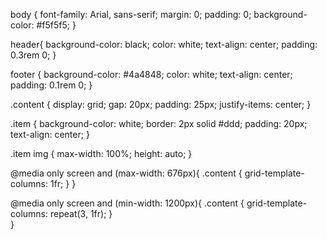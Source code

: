 body {
    font-family: Arial, sans-serif;
    margin: 0;
    padding: 0;
    background-color: #f5f5f5;
}

header{
    background-color: black;
    color: white;
    text-align: center;
    padding: 0.3rem 0;
}

footer {
    background-color: #4a4848;
    color: white;
    text-align: center;
    padding: 0.1rem 0;
}

.content {
    display: grid;
    gap: 20px;
    padding: 25px;
    justify-items: center;
}

.item {
    background-color: white;
    border: 2px solid #ddd;
    padding: 20px;
    text-align: center;
}

.item img {
    max-width: 100%;
    height: auto;
}

@media only screen and (max-width: 676px){
    .content {
        grid-template-columns: 1fr;
    } 
}


@media only screen and (min-width: 1200px){
    .content {
        grid-template-columns: repeat(3, 1fr);
    }    
}

